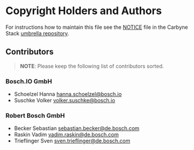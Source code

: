 # Copyright Holders and Authors

For instructions how to maintain this file see the
[NOTICE](https://github.com/carbynestack/carbynestack/blob/master/NOTICE.md)
file in the Carbyne Stack
[umbrella repository](https://github.com/carbynestack/carbynestack).

## Contributors

> **NOTE**: Please keep the following list of contributors sorted.

### Bosch.IO GmbH

- Schoelzel Hanna [hanna.schoelzel@bosch.io](mailto:hanna.schoelzel@bosch.io)
- Suschke Volker [volker.suschke@bosch.io](mailto:volker.suschke@bosch.io)

### Robert Bosch GmbH

- Becker Sebastian
  [sebastian.becker@de.bosch.com](mailto:sebastian.becker@de.bosch.com)
- Raskin Vadim [vadim.raskin@de.bosch.com](mailto:vadim.raskin@de.bosch.com)
- Trieflinger Sven
  [sven.trieflinger@de.bosch.com](mailto:sven.trieflinger@de.bosch.com)
